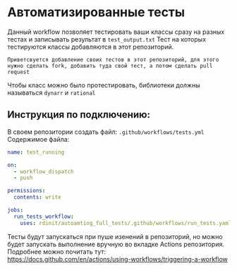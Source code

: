 # Автоматизированные тесты
Данный workflow позволяет тестировать ваши классы сразу на разных тестах и записывать результат в ```test_output.txt```
Тест на которых тестируются классы добавляются в этот репозиторий.

```Приветсвуется добавление своих тестов в этот репозиторий, для этого нужно сделать fork, добавить туда свой тест, а потом сделать pull request```

Чтобы класс можно было протестировать, библиотеки должны называться ```dynarr``` и ```rational ```

## Инструкция по подключению:
В своем репозитории создать файл: ```.github/workflows/tests.yml```
Содержимое файла:
```yaml
name: test_running

on:
  - workflow_dispatch
  - push

permissions:
  contents: write

jobs:
  run_tests_workflow:
    uses: rdinit/autoamting_full_tests/.github/workflows/run_tests.yaml@v1
```
Тесты будут запускаться при пуше изенений в репозиторий, но можно будет запускать выполнение вручную во вкладке Actions репозитория.
Подробнее можно почитать тут: https://docs.github.com/en/actions/using-workflows/triggering-a-workflow

